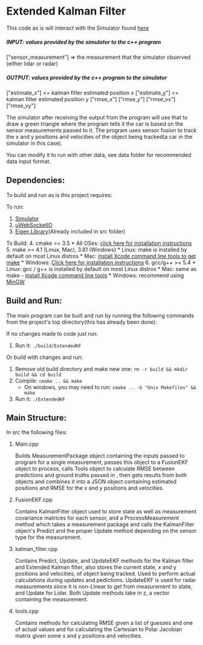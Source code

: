 # Extended Kalman Filter

This code as is will interact with the Simulator found [here](https://github.com/udacity/self-driving-car-sim/releases)

##### INPUT: values provided by the simulator to the c++ program

["sensor_measurement"] => the measurement that the simulator observed (either lidar or radar)


##### OUTPUT: values provided by the c++ program to the simulator

["estimate_x"] <= kalman filter estimated position x
["estimate_y"] <= kalman filter estimated position y
["rmse_x"]
["rmse_y"]
["rmse_vx"]
["rmse_vy"]

The simulator after receiving the output from the program will use that to draw a green triangle where the program tells it the car is based on the sensor measurements passed to it. The program uses sensor fusion to track the x and y positions and velocities of the object being tracked(a car in the simulator in this case).

You can modify it to run with other data, see data folder for recommended data input format.

## Dependencies:

To build and run as is this project requires:

To run:
  1. [Simulator](https://github.com/udacity/self-driving-car-sim/releases)
  2. [uWebSocketIO](https://github.com/uWebSockets/uWebSockets)
  3. [Eigen Library](http://eigen.tuxfamily.org/index.php?title=Main_Page)(Already included in src folder)

To Build:
  4. cmake >= 3.5
    * All OSes: [click here for installation instructions](https://cmake.org/install/)
  5. make >= 4.1 (Linux, Mac), 3.81 (Windows)
    * Linux: make is installed by default on most Linux distros
    * Mac: [install Xcode command line tools to get make](https://developer.apple.com/xcode/features/)
    * Windows: [Click here for installation instructions](http://gnuwin32.sourceforge.net/packages/make.htm)
  6. gcc/g++ >= 5.4
    * Linux: gcc / g++ is installed by default on most Linux distros
    * Mac: same as make - [install Xcode command line tools](https://developer.apple.com/xcode/features/)
    * Windows: recommend using [MinGW](http://www.mingw.org/)

## Build and Run:

 The main program can be built and run by running the following commands from the project's top directory(this has already been done):

 If no changes made to code just run:
 1. Run it: `./build/ExtendedKF `

 Or build with changes and run:

 1. Remove old build directory and make new one: `rm -r build && mkdir build && cd build`
 2. Compile: `cmake .. && make`
    * On windows, you may need to run: `cmake .. -G "Unix Makefiles" && make`
 3. Run it: `./ExtendedKF `

## Main Structure:

In src the following files:
 1. Main.cpp

    Builds MeasurementPackage object containing the inputs passed to program for a single measurement, passes this object to a FusionEKF object to process, calls Tools object to calculate RMSE between predictions and ground truths passed in , then gets results from both objects and combines it into a JSON object containing estimated positions and RMSE for the x and y positions and velocities.

 2. FusionEKF.cpp

    Contains KalmanFilter object used to store state as well as measurement covariance matrices for each sensor, and a ProcessMeasurement method which takes a measurement package and calls the KalmanFilter object's Predict and the proper Update method depending on the sensor type for the measurement.

 3. kalman_filter.cpp

    Contains Predict, Update, and UpdateEKF methods for the Kalman filter and Extended Kalman filter, also stores the current state, x and y positions and velocities, of object being tracked. Used to perform actual calculations during updates and pedictions. UpdateEKF is used for radar measurements since it is non-Linear to get from measurement to state, and Update for Lidar. Both Update methods take in z, a vector containing the measurement.

 4. tools.cpp

    Contains methods for calculating RMSE given a list of guesses and one of actual values and for calculating the Cartesian to Polar Jacobian matrix given some x and y positions and velocities.
